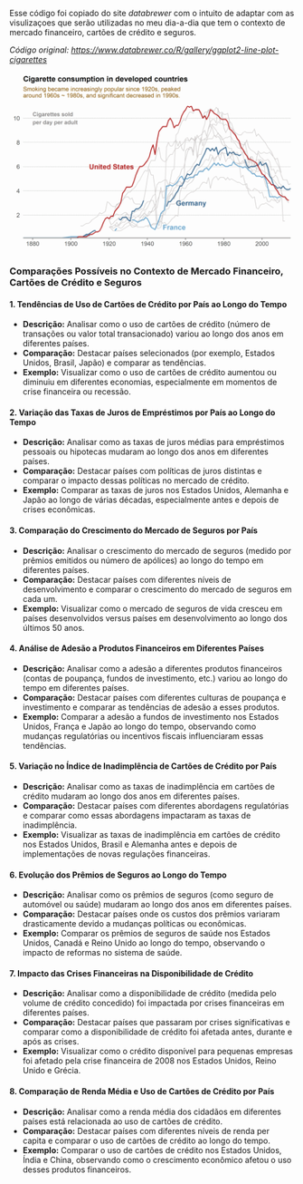 Esse código foi copiado do site *databrewer* com o intuito de adaptar com as visulizaçoes que serão utilizadas no meu dia-a-dia que tem o contexto de mercado financeiro, cartões de crédito e seguros.

*Código original: https://www.databrewer.co/R/gallery/ggplot2-line-plot-cigarettes*

![Mudanca_popularidade_tabagismo](https://github.com/GabrielaMacedo/Visualizacao_dados_R/blob/master/Mudanca_popularidade_tabagismo/Mudanca_popularidade_tabagismo.png)

### Comparações Possíveis no Contexto de Mercado Financeiro, Cartões de Crédito e Seguros

#### 1. Tendências de Uso de Cartões de Crédito por País ao Longo do Tempo
- **Descrição:** Analisar como o uso de cartões de crédito (número de transações ou valor total transacionado) variou ao longo dos anos em diferentes países.
- **Comparação:** Destacar países selecionados (por exemplo, Estados Unidos, Brasil, Japão) e comparar as tendências.
- **Exemplo:** Visualizar como o uso de cartões de crédito aumentou ou diminuiu em diferentes economias, especialmente em momentos de crise financeira ou recessão.

#### 2. Variação das Taxas de Juros de Empréstimos por País ao Longo do Tempo
- **Descrição:** Analisar como as taxas de juros médias para empréstimos pessoais ou hipotecas mudaram ao longo dos anos em diferentes países.
- **Comparação:** Destacar países com políticas de juros distintas e comparar o impacto dessas políticas no mercado de crédito.
- **Exemplo:** Comparar as taxas de juros nos Estados Unidos, Alemanha e Japão ao longo de várias décadas, especialmente antes e depois de crises econômicas.

#### 3. Comparação do Crescimento do Mercado de Seguros por País
- **Descrição:** Analisar o crescimento do mercado de seguros (medido por prêmios emitidos ou número de apólices) ao longo do tempo em diferentes países.
- **Comparação:** Destacar países com diferentes níveis de desenvolvimento e comparar o crescimento do mercado de seguros em cada um.
- **Exemplo:** Visualizar como o mercado de seguros de vida cresceu em países desenvolvidos versus países em desenvolvimento ao longo dos últimos 50 anos.

#### 4. Análise de Adesão a Produtos Financeiros em Diferentes Países
- **Descrição:** Analisar como a adesão a diferentes produtos financeiros (contas de poupança, fundos de investimento, etc.) variou ao longo do tempo em diferentes países.
- **Comparação:** Destacar países com diferentes culturas de poupança e investimento e comparar as tendências de adesão a esses produtos.
- **Exemplo:** Comparar a adesão a fundos de investimento nos Estados Unidos, França e Japão ao longo do tempo, observando como mudanças regulatórias ou incentivos fiscais influenciaram essas tendências.

#### 5. Variação no Índice de Inadimplência de Cartões de Crédito por País
- **Descrição:** Analisar como as taxas de inadimplência em cartões de crédito mudaram ao longo dos anos em diferentes países.
- **Comparação:** Destacar países com diferentes abordagens regulatórias e comparar como essas abordagens impactaram as taxas de inadimplência.
- **Exemplo:** Visualizar as taxas de inadimplência em cartões de crédito nos Estados Unidos, Brasil e Alemanha antes e depois de implementações de novas regulações financeiras.

#### 6. Evolução dos Prêmios de Seguros ao Longo do Tempo
- **Descrição:** Analisar como os prêmios de seguros (como seguro de automóvel ou saúde) mudaram ao longo dos anos em diferentes países.
- **Comparação:** Destacar países onde os custos dos prêmios variaram drasticamente devido a mudanças políticas ou econômicas.
- **Exemplo:** Comparar os prêmios de seguros de saúde nos Estados Unidos, Canadá e Reino Unido ao longo do tempo, observando o impacto de reformas no sistema de saúde.

#### 7. Impacto das Crises Financeiras na Disponibilidade de Crédito
- **Descrição:** Analisar como a disponibilidade de crédito (medida pelo volume de crédito concedido) foi impactada por crises financeiras em diferentes países.
- **Comparação:** Destacar países que passaram por crises significativas e comparar como a disponibilidade de crédito foi afetada antes, durante e após as crises.
- **Exemplo:** Visualizar como o crédito disponível para pequenas empresas foi afetado pela crise financeira de 2008 nos Estados Unidos, Reino Unido e Grécia.

#### 8. Comparação de Renda Média e Uso de Cartões de Crédito por País
- **Descrição:** Analisar como a renda média dos cidadãos em diferentes países está relacionada ao uso de cartões de crédito.
- **Comparação:** Destacar países com diferentes níveis de renda per capita e comparar o uso de cartões de crédito ao longo do tempo.
- **Exemplo:** Comparar o uso de cartões de crédito nos Estados Unidos, Índia e China, observando como o crescimento econômico afetou o uso desses produtos financeiros.
